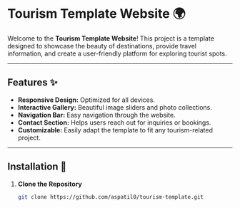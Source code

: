 # Tourism Template Website 🌍

Welcome to the **Tourism Template Website**! This project is a template designed to showcase the beauty of destinations, provide travel information, and create a user-friendly platform for exploring tourist spots.

---

## Features ✨

- **Responsive Design:** Optimized for all devices.
- **Interactive Gallery:** Beautiful image sliders and photo collections.
- **Navigation Bar:** Easy navigation through the website.
- **Contact Section:** Helps users reach out for inquiries or bookings.
- **Customizable:** Easily adapt the template to fit any tourism-related project.

---

## Installation 🚀

1. **Clone the Repository**  
   ```bash
   git clone https://github.com/aspatil0/tourism-template.git
